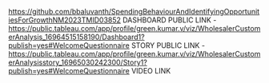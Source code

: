 https://github.com/bbaluvanth/SpendingBehaviourAndIdentifyingOpportunitiesForGrowthNM2023TMID03852
DASHBOARD PUBLIC LINK -            https://public.tableau.com/app/profile/green.kumar.v/viz/WholesalerCustomerAnalysis_16964515158190/Dashboard1?publish=yes#WelcomeQuestionnaire
STORY PUBLIC LINK -                https://public.tableau.com/app/profile/green.kumar.v/viz/WholesalerCustomerAnalysisstory_16965030242300/Story1?publish=yes#WelcomeQuestionnaire
VIDEO LINK                         
